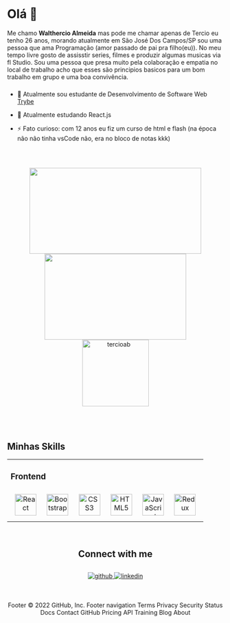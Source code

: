 


<h1 >Olá 👋</h1>
<div>
  
  <section>
  <p>Me chamo <b>Walthercio Almeida</b> mas pode me chamar apenas de Tercio eu tenho 26 anos, morando atualmente em São José Dos Campos/SP  sou uma pessoa que ama Programação (amor passado de pai pra filho(eu)). No meu tempo livre gosto 
  de assisstir series, filmes e produzir algumas musicas via fl Studio. 
 Sou uma pessoa que presa muito pela colaboração e empatia no local de trabalho acho que esses são principios basicos para um bom trabalho em grupo e uma boa convivência. </p>

###


- 🔭 Atualmente sou estudante de Desenvolvimento de Software Web [Trybe](https://www.betrybe.com/)


- 🌱 Atualmente estudando React.js


- ⚡ Fato curioso: com 12 anos eu fiz um curso de html e flash (na época não não tinha vsCode não, era no bloco de notas kkk)


<br/>

##

<div align="center" style="display: flex; justify-content: center; align-items: center; align-conten: center; width: 80%; flex-wrap: wrap; margin: 0 auto;">
  <a href="https://github.com/tercioab" align="center"/>
    <img height="200em" src="https://github-readme-stats.vercel.app/api?username=tercioab&show_icons=true&theme=material-palenight" width="400px" align="center"/>
  </a>
  <a href="https://github.com/tercioab" align="center"/>
    <img height="200em" src="https://github-readme-stats.vercel.app/api/top-langs/?username=tercioab&&layout=compact&langs_count=7&theme=material-palenight" width="330px" align="center"/>
  </a>
  <a href="https://github.com/tercioab" />
    <img height="155em" src="https://github-readme-streak-stats.herokuapp.com/?user=tercioab&&theme=material-palenight" alt="tercioab"/>
  </a>
</div>

</br>
</br>
</br>

##
<h1 >Minhas Skills</h1>

<table><tr><td >


### Frontend
<div align="center">
<img style="margin: 10px" src="https://profilinator.rishav.dev/skills-assets/react-original-wordmark.svg" alt="React" height="50" />
<img style="margin: 10px" src="https://profilinator.rishav.dev/skills-assets/bootstrap-plain.svg" alt="Bootstrap" height="50" />
<img style="margin: 10px" src="https://profilinator.rishav.dev/skills-assets/css3-original-wordmark.svg" alt="CSS3" height="50" />
<img style="margin: 10px" src="https://profilinator.rishav.dev/skills-assets/html5-original-wordmark.svg" alt="HTML5" height="50" />
<img style="margin: 10px" src="https://profilinator.rishav.dev/skills-assets/javascript-original.svg" alt="JavaScript" height="50" />
<img style="margin: 10px" src="https://profilinator.rishav.dev/skills-assets/redux-original.svg" alt="Redux" height="50" />
</div>


</td></tr></table>

<br/>

##
<h1 align="center">Connect with me</h1>

##

<div align="center">
<a href="https://github.com/https://github.com/tercioab" target="_blank">
<img src=https://img.shields.io/badge/github-%2324292e.svg?&style=for-the-badge&logo=github&logoColor=white alt=github style="margin-bottom: 5px;" />
</a>
<a href="https://www.linkedin.com/in/walthercio-almeida/" target="_blank">
<img src=https://img.shields.io/badge/linkedin-%231E77B5.svg?&style=for-the-badge&logo=linkedin&logoColor=white alt=linkedin style="margin-bottom: 5px;" />
</a>

<br/>

<br/>

##
Footer
© 2022 GitHub, Inc.
Footer navigation
Terms
Privacy
Security
Status
Docs
Contact GitHub
Pricing
API
Training
Blog
About
